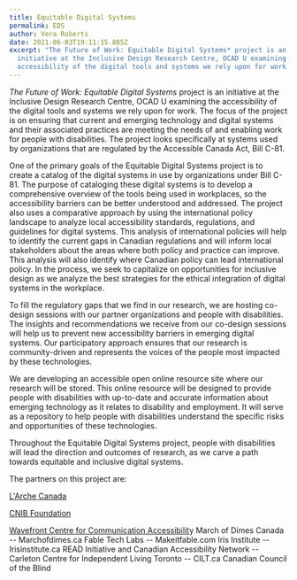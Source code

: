 ```yaml
---
title: Equitable Digital Systems
permalink: EDS
author: Vera Roberts
date: 2021-06-03T19:11:15.805Z
excerpt: "The Future of Work: Equitable Digital Systems* project is an
  initiative at the Inclusive Design Research Centre, OCAD U examining the
  accessibility of the digital tools and systems we rely upon for work."
---
```

*The Future of Work: Equitable Digital Systems* project is an initiative at the Inclusive Design Research Centre, OCAD U examining the accessibility of the digital tools and systems we rely upon for work. The focus of the project is on ensuring that current and emerging technology and digital systems and their associated practices are meeting the needs of and enabling work for people with disabilities. The project looks specifically at systems used by organizations that are regulated by the Accessible Canada Act, Bill C-81.

One of the primary goals of the Equitable Digital Systems project is to create a catalog of the digital systems in use by organizations under Bill C-81. The purpose of cataloging these digital systems is to develop a comprehensive overview of the tools being used in workplaces, so the accessibility barriers can be better understood and addressed. The project also uses a comparative approach by using the international policy landscape to analyze local accessibility standards, regulations, and guidelines for digital systems. This analysis of international policies will help to identify the current gaps in Canadian regulations and will inform local stakeholders about the areas where both policy and practice can improve. This analysis will also identify where Canadian policy can lead international policy. In the process, we seek to capitalize on opportunities for inclusive design as we analyze the best strategies for the ethical integration of digital systems in the workplace.

To fill the regulatory gaps that we find in our research, we are hosting co-design sessions with our partner organizations and people with disabilities. The insights and recommendations we receive from our co-design sessions will help us to prevent new accessibility barriers in emerging digital systems. Our participatory approach ensures that our research is community-driven and represents the voices of the people most impacted by these technologies.

We are developing an accessible open online resource site where our research will be stored. This online resource will be designed to provide people with disabilities with up-to-date and accurate information about emerging technology as it relates to disability and employment. It will serve as a repository to help people with disabilities understand the specific risks and opportunities of these technologies.

Throughout the Equitable Digital Systems project, people with disabilities will lead the direction and outcomes of research, as we carve a path towards equitable and inclusive digital systems.

The partners on this project are:

[L'Arche Canada](larche.ca)

[CNIB Foundation](cnib.ca)

[Wavefront Centre for Communication Accessibilit](Wavefrontcentre.ca)y 
March of Dimes Canada -- Marchofdimes.ca 
Fable Tech Labs -- Makeitfable.com 
Iris Institute -- Irisinstitute.ca 
READ Initiative and Canadian Accessibility Network -- Carleton 
Centre for Independent Living Toronto -- CILT.ca 
Canadian Council of the Blind